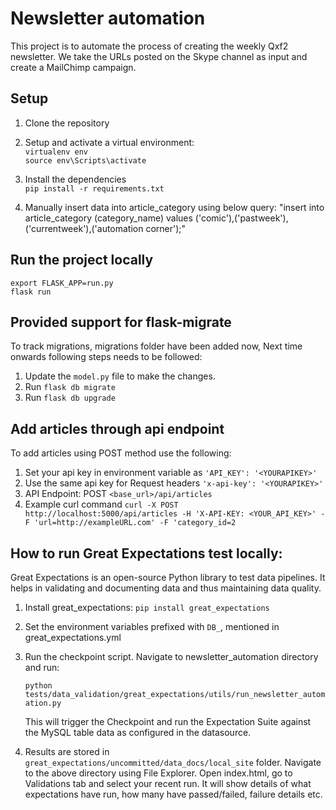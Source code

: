 # Newsletter automation
This project is to automate the process of creating the weekly Qxf2 newsletter. We take the URLs posted on the Skype channel as input and create a MailChimp campaign.

## Setup
  1. Clone the repository

  2. Setup and activate a virtual environment: </br>
    `virtualenv env` <br />
    `source env\Scripts\activate` <br />

  3. Install the dependencies </br>
    `pip install -r requirements.txt`

  4. Manually insert data into article_category using below query:
     "insert into article_category (category_name) values ('comic'),('pastweek'),('currentweek'),('automation corner');"

 ## Run the project locally
    export FLASK_APP=run.py
    flask run

## Provided support for flask-migrate
  To track migrations, migrations folder have been added now, Next time onwards following steps needs to be followed:
  1. Update the `model.py` file to make the changes.
  2. Run `flask db migrate`
  3. Run `flask db upgrade`

## Add articles through api endpoint
  To add articles using POST method use the following:
  1. Set your api key in environment variable as `'API_KEY': '<YOURAPIKEY>'`
  2. Use the same api key for Request headers `'x-api-key': '<YOURAPIKEY>'`
  3. API Endpoint: POST `<base_url>/api/articles`  
  4. Example curl command ` curl -X POST http://localhost:5000/api/articles -H 'X-API-KEY: <YOUR_API_KEY>' -F 'url=http://exampleURL.com' -F 'category_id=2 `

## How to run Great Expectations test locally:
Great Expectations is an open-source Python library to test data pipelines. It helps in validating and documenting data and thus maintaining data quality. 

1. Install great_expectations:
   `pip install great_expectations`

2. Set the environment variables prefixed with `DB_`, mentioned in great_expectations.yml
   
3. Run the checkpoint script.
   Navigate to newsletter_automation directory and run:
  
   `python tests/data_validation/great_expectations/utils/run_newsletter_automation.py`
  
   This will trigger the Checkpoint and run the Expectation Suite against the MySQL table data as configured in the datasource.
   

4. Results are stored in `great_expectations/uncommitted/data_docs/local_site` folder.
  Navigate to the above directory using File Explorer.
  Open index.html, go to Validations tab and select your recent run.
  It will show details of what expectations have run, how many have passed/failed, failure details etc.


